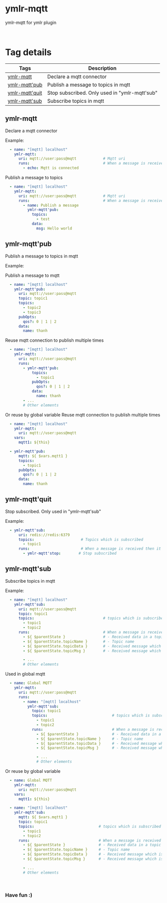 # ymlr-mqtt
ymlr-mqtt for ymlr plugin


<br/>

# Tag details

| Tags | Description |
|---|---|
| [ymlr-mqtt](#ymlr-mqtt) | Declare a mqtt connector |
| [ymlr-mqtt'pub](#ymlr-mqtt'pub) | Publish a message to topics in mqtt |
| [ymlr-mqtt'quit](#ymlr-mqtt'quit) | Stop subscribed. Only used in "ymlr-mqtt'sub" |
| [ymlr-mqtt'sub](#ymlr-mqtt'sub) | Subscribe topics in mqtt |



## <a id="ymlr-mqtt"></a>ymlr-mqtt  
  
Declare a mqtt connector  

Example:  

```yaml
  - name: "[mqtt] localhost"
    ymlr-mqtt:
      uri: mqtt://user:pass@mqtt            # Mqtt uri
      runs:                                 # When a message is received then it will runs them
        - echo: Mqtt is connected
```
Publish a message to topics
```yaml
  - name: "[mqtt] localhost"
    ymlr-mqtt:
      uri: mqtt://user:pass@mqtt            # Mqtt uri
      runs:                                 # When a message is received then it will runs them
        - name: Publish a message
          ymlr-mqtt'pub:
            topics:
              - test
            data:
              msg: Hello world
```  


## <a id="ymlr-mqtt'pub"></a>ymlr-mqtt'pub  
  
Publish a message to topics in mqtt  

Example:  

Publish a message to mqtt
```yaml
  - name: "[mqtt] localhost"
    ymlr-mqtt'pub:
      uri: mqtt://user:pass@mqtt
      topic: topic1
      topics:
        - topic2
        - topic3
      pubOpts:
        qos?: 0 | 1 | 2
      data:
        name: thanh
```

Reuse mqtt connection to publish multiple times
```yaml
  - name: "[mqtt] localhost"
    ymlr-mqtt:
      uri: mqtt://user:pass@mqtt
      runs:
        - ymlr-mqtt'pub:
            topics:
              - topic1
            pubOpts:
              qos?: 0 | 1 | 2
            data:
              name: thanh
        - ...
        # Other elements
```

Or reuse by global variable
Reuse mqtt connection to publish multiple times
```yaml
  - name: "[mqtt] localhost"
    ymlr-mqtt:
      uri: mqtt://user:pass@mqtt
    vars:
      mqtt1: ${this}

  - ymlr-mqtt'pub:
      mqtt: ${ $vars.mqtt1 }
      topics:
        - topic1
      pubOpts:
        qos?: 0 | 1 | 2
      data:
        name: thanh
```  


## <a id="ymlr-mqtt'quit"></a>ymlr-mqtt'quit  
  
Stop subscribed. Only used in "ymlr-mqtt'sub"  

Example:  

```yaml
  - ymlr-mqtt'sub:
      uri: redis://redis:6379
      topics:                     # Topics which is subscribed
        - topic1
      runs:                       # When a message is received then it will runs them
        - ymlr-mqtt'stop:        # Stop subscribed
```  


## <a id="ymlr-mqtt'sub"></a>ymlr-mqtt'sub  
  
Subscribe topics in mqtt  

Example:  

```yaml
  - name: "[mqtt] localhost"
    ymlr-mqtt'sub:
      uri: mqtt://user:pass@mqtt
      topic: topic1
      topics:                               # topics which is subscribed
        - topic1
        - topic2
      runs:                                 # When a message is received then it will runs them
        - ${ $parentState }                 # - Received data in a topic
        - ${ $parentState.topicName }       # - Topic name
        - ${ $parentState.topicData }       # - Received message which is cast to object
        - ${ $parentState.topicMsg }        # - Received message which is text

        - ...
        # Other elements
```

Used in global mqtt
```yaml
  - name: Global MQTT
    ymlr-mqtt:
      uri: mqtt://user:pass@mqtt
      runs:
        - name: "[mqtt] localhost"
          ymlr-mqtt'sub:
            topic: topic1
            topics:                             # topics which is subscribed
              - topic1
              - topic2
            runs:                               # When a message is received then it will runs them
              - ${ $parentState }               # - Received data in a topic
              - ${ $parentState.topicName }     # - Topic name
              - ${ $parentState.topicData }     # - Received message which is cast to object
              - ${ $parentState.topicMsg }      # - Received message which is text

              - ...
              # Other elements
```

Or reuse by global variable
```yaml
  - name: Global MQTT
    ymlr-mqtt:
      uri: mqtt://user:pass@mqtt
    vars:
      mqtt1: ${this}

  - name: "[mqtt] localhost"
    ymlr-mqtt'sub:
      mqtt: ${ $vars.mqtt1 }
      topic: topic1
      topics:                             # topics which is subscribed
        - topic1
        - topic2
      runs:                               # When a message is received then it will runs them
        - ${ $parentState }               # - Received data in a topic
        - ${ $parentState.topicName }     # - Topic name
        - ${ $parentState.topicData }     # - Received message which is cast to object
        - ${ $parentState.topicMsg }      # - Received message which is text

        - ...
        # Other elements
```  


<br/>

### Have fun :)